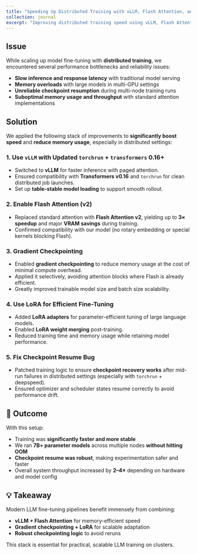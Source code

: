 ```yaml
---
title: "Speeding Up Distributed Training with vLLM, Flash Attention, and Checkpoint Resuming"
collection: journal
excerpt: "Improving distributed training speed using vLLM, Flash Attention, LoRA, gradient checkpointing, and stable checkpoint recovery across multi-node systems."
---
```


## Issue

While scaling up model fine-tuning with **distributed training**, we encountered several performance bottlenecks and reliability issues:

- **Slow inference and response latency** with traditional model serving
- **Memory overloads** with large models in multi-GPU settings
- **Unreliable checkpoint resumption** during multi-node training runs
- **Suboptimal memory usage and throughput** with standard attention implementations

## Solution

We applied the following stack of improvements to **significantly boost speed** and **reduce memory usage**, especially in distributed settings:

### 1. Use `vLLM` with Updated `torchrun` + `transformers` 0.16+

- Switched to **vLLM** for faster inference with paged attention.
- Ensured compatibility with **Transformers v0.16** and `torchrun` for clean distributed job launches.
- Set up **table-stable model loading** to support smooth rollout.

### 2. Enable Flash Attention (v2)

- Replaced standard attention with **Flash Attention v2**, yielding up to **3× speedup** and major **VRAM savings** during training.
- Confirmed compatibility with our model (no rotary embedding or special kernels blocking Flash).

### 3. Gradient Checkpointing

- Enabled **gradient checkpointing** to reduce memory usage at the cost of minimal compute overhead.
- Applied it selectively, avoiding attention blocks where Flash is already efficient.
- Greatly improved trainable model size and batch size scalability.

### 4. Use LoRA for Efficient Fine-Tuning

- Added **LoRA adapters** for parameter-efficient tuning of large language models.
- Enabled **LoRA weight merging** post-training.
- Reduced training time and memory usage while retaining model performance.

### 5. Fix Checkpoint Resume Bug

- Patched training logic to ensure **checkpoint recovery works** after mid-run failures in distributed settings (especially with `torchrun` + deepspeed).
- Ensured optimizer and scheduler states resume correctly to avoid performance drift.

## 🚀 Outcome

With this setup:

- Training was **significantly faster and more stable**
- We ran **7B+ parameter models** across multiple nodes **without hitting OOM**
- **Checkpoint resume was robust**, making experimentation safer and faster
- Overall system throughput increased by **2–4×** depending on hardware and model config

## 💡 Takeaway

Modern LLM fine-tuning pipelines benefit immensely from combining:

- **vLLM + Flash Attention** for memory-efficient speed
- **Gradient checkpointing + LoRA** for scalable adaptation
- **Robust checkpointing logic** to avoid reruns

This stack is essential for practical, scalable LLM training on clusters.
